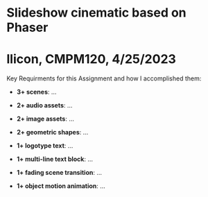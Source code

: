 # Slideshow cinematic based on Phaser #
# llicon, CMPM120, 4/25/2023 #

Key Requirments for this Assignment and how I accomplished them:
- **3+ scenes**: ...

- **2+ audio assets**: ...
- **2+ image assets**: ...
- **2+ geometric shapes**: ...
- **1+ logotype text**: ...
- **1+ multi-line text block**: ...
- **1+ fading scene transition**: ...
- **1+ object motion animation**: ...
